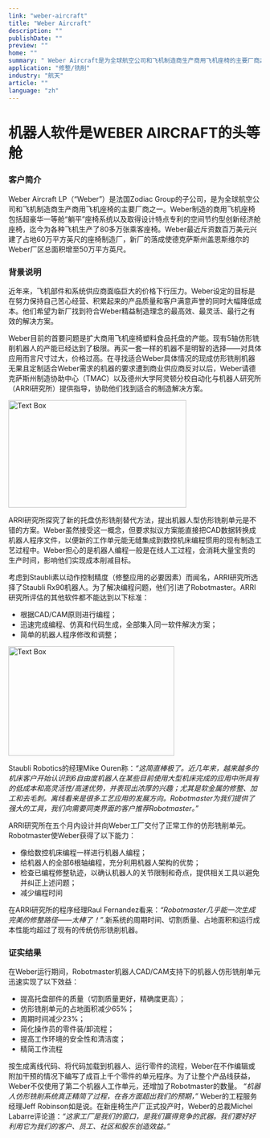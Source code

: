 ```yaml
---
link: "weber-aircraft"
title: "Weber Aircraft"
description: ""
publishDate: ""
preview: ""
home: ""
summary: " Weber Aircraft是为全球航空公司和飞机制造商生产商用飞机座椅的主要厂商之一。近年来，公司在努力维持自己苦心经营、积累起来的产品质量和客户满意声誉的同时，遇到了巨大的价格下行压力。机器人仿形铣削单元是理想的技术和经济方案，但如何在现有制造工艺过程中集成机器人工作单元却是个问题。Weber迫切需要跟数控机床一样方便、灵活、高效的机器人编程方案。"
application: "修整/铣削"
industry: "航天"
article: ""
language: "zh"
---
```

# 机器人软件是WEBER AIRCRAFT的头等舱

### 客户简介

 Weber Aircraft LP（“Weber”）是法国Zodiac Group的子公司，是为全球航空公司和飞机制造商生产商用飞机座椅的主要厂商之一。Weber制造的商用飞机座椅包括超豪华一等舱“躺平”座椅系统以及取得设计特点专利的空间节约型创新经济舱座椅，迄今为各种飞机生产了80多万张乘客座椅。Weber最近斥资数百万美元兴建了占地60万平方英尺的座椅制造厂，新厂的落成使德克萨斯州盖恩斯维尔的Weber厂区总面积增至50万平方英尺。

### 背景说明

近年来，飞机部件和系统供应商面临巨大的价格下行压力。Weber设定的目标是在努力保持自己苦心经营、积累起来的产品质量和客户满意声誉的同时大幅降低成本。他们希望为新厂找到符合Weber精益制造理念的最高效、最灵活、最行之有效的解决方案。

 Weber目前的首要问题是扩大商用飞机座椅塑料食品托盘的产能。现有5轴仿形铣削机器人的产能已经达到了极限。再买一套一样的机器不是明智的选择——对具体应用而言尺寸过大，价格过高。在寻找适合Weber具体情况的现成仿形铣削机器无果且定制适合Weber需求的机器的要求遭到商业供应商反对以后，Weber请德克萨斯州制造协助中心（TMAC）以及德州大学阿灵顿分校自动化与机器人研究所（ARRI研究所）提供指导，协助他们找到适合的制造解决方案。

<img width="354" height="214" src="/assets/images/success/Robot%20software%20is%20first%20class_files/image001.png" class="alignLeft" alt="Text Box ">

 ARRI研究所探究了新的托盘仿形铣削替代方法，提出机器人型仿形铣削单元是不错的方案。Weber虽然接受这一概念，但要求拟议方案能直接把CAD数据转换成机器人程序文件，以便新的工作单元能无缝集成到数控机床编程惯用的现有制造工艺过程中。Weber担心的是机器人编程一般是在线人工过程，会消耗大量宝贵的生产时间，影响他们实现成本削减目标。

考虑到Staubli素以动作控制精度（修整应用的必要因素）而闻名，ARRI研究所选择了Staubli Rx90机器人。为了解决编程问题，他们引进了Robotmaster。ARRI研究所评估的其他软件都不能达到以下标准：

* 根据CAD/CAM原则进行编程；
* 迅速完成编程、仿真和代码生成，全部集入同一软件解决方案；
* 简单的机器人程序修改和调整；

<img width="330" height="218" src="/assets/images/success/Robot%20software%20is%20first%20class_files/image003.jpg" class="alignLeft" alt="Text Box">

 Staubli Robotics的经理Mike Ouren称：*“这简直棒极了。近几年来，越来越多的机床客户开始认识到6自由度机器人在某些目前使用大型机床完成的应用中所具有的低成本和高灵活性/高速优势，并表现出浓厚的兴趣；尤其是软金属的修整、加工和去毛刺。离线看来是很多工艺应用的发展方向。Robotmaster为我们提供了强大的工具，我们向需要同类界面的客户推荐Robotmaster。”*

 ARRI研究所在五个月内设计并向Weber工厂交付了正常工作的仿形铣削单元。Robotmaster使Weber获得了以下能力：

* 像给数控机床编程一样进行机器人编程；
* 给机器人的全部6根轴编程，充分利用机器人架构的优势；
* 检查已编程修整轨迹，以确认机器人的关节限制和奇点，提供相关工具以避免并纠正上述问题；
* 减少编程时间

在ARRI研究所的程序经理Raul Fernandez看来：*“Robotmaster几乎能一次生成完美的修整路径——太棒了！”*.新系统的周期时间、切割质量、占地面积和运行成本性能均超过了现有的传统仿形铣削机器。

### 证实结果

在Weber运行期间，Robotmaster机器人CAD/CAM支持下的机器人仿形铣削单元迅速实现了以下效益：

* 提高托盘部件的质量（切割质量更好，精确度更高）；
* 仿形铣削单元的占地面积减少65%；
* 周期时间减少23%；
* 简化操作员的零件装/卸流程；
* 提高工作环境的安全性和清洁度；
* 精简工作流程

按生成离线代码、将代码加载到机器人、运行零件的流程，Weber在不作编辑或附加干预的情况下编写了成百上千个零件的单元程序。为了让整个产品线获益，Weber不仅使用了第二个机器人工作单元，还增加了Robotmaster的数量。 *“机器人仿形铣削系统真正精简了过程，在各方面超出我们的预期，”* Weber的工程服务经理Jeff Robinson如是说。在新座椅生产厂正式投产时，Weber的总裁Michel Labarre评论道：*“这家工厂是我们的窗口，是我们赢得竞争的武器。我们要好好利用它为我们的客户、员工、社区和股东创造效益。”*